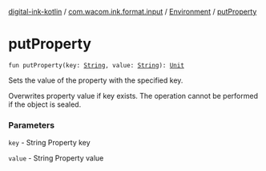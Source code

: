 [digital-ink-kotlin](../../index.md) / [com.wacom.ink.format.input](../index.md) / [Environment](index.md) / [putProperty](./put-property.md)

# putProperty

`fun putProperty(key: `[`String`](https://kotlinlang.org/api/latest/jvm/stdlib/kotlin/-string/index.html)`, value: `[`String`](https://kotlinlang.org/api/latest/jvm/stdlib/kotlin/-string/index.html)`): `[`Unit`](https://kotlinlang.org/api/latest/jvm/stdlib/kotlin/-unit/index.html)

Sets the value of the property with the specified key.

Overwrites property value if key exists.
The operation cannot be performed if the object is sealed.

### Parameters

`key` - String Property key

`value` - String Property value